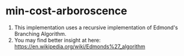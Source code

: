 # min-cost-arboroscence

1. This implementation uses a recursive implementation of Edmond's Branching Algorithm.
2. You may find better insight at here: https://en.wikipedia.org/wiki/Edmonds%27_algorithm
